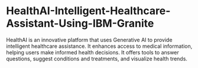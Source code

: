 # HealthAI-Intelligent-Healthcare-Assistant-Using-IBM-Granite
HealthAI is an innovative platform that uses Generative AI to provide intelligent healthcare assistance. It enhances access to medical information, helping users make informed health decisions. It offers tools to answer questions, suggest conditions and treatments, and visualize health trends.
